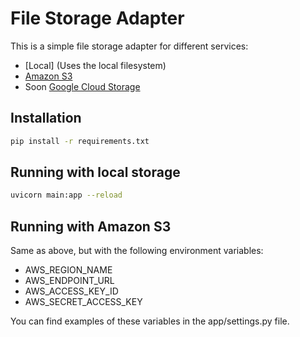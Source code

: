 # File Storage Adapter

This is a simple file storage adapter for different services:

- [Local] (Uses the local filesystem)
- [Amazon S3](https://aws.amazon.com/s3/)
- Soon [Google Cloud Storage](https://cloud.google.com/storage/)

## Installation

```bash
pip install -r requirements.txt
```

## Running with local storage

```bash
uvicorn main:app --reload
```

## Running with Amazon S3

Same as above, but with the following environment variables:

- AWS_REGION_NAME
- AWS_ENDPOINT_URL
- AWS_ACCESS_KEY_ID
- AWS_SECRET_ACCESS_KEY

You can find examples of these variables in the app/settings.py file.